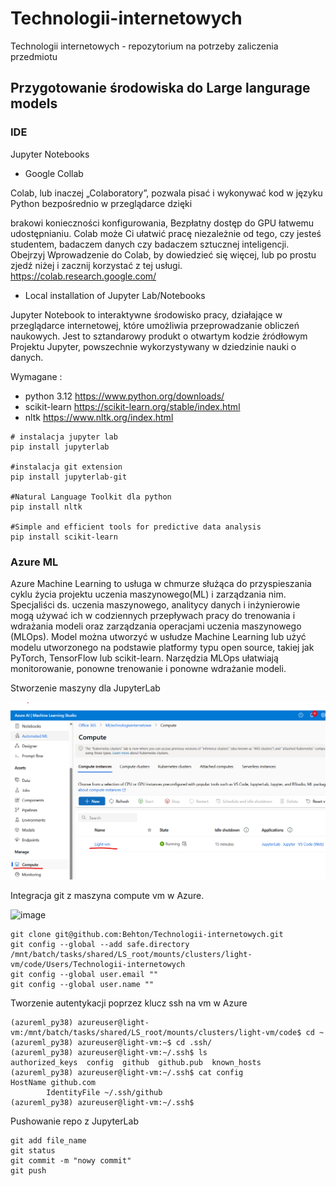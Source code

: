 # Technologii-internetowych
Technologii internetowych - repozytorium na potrzeby zaliczenia przedmiotu


## Przygotowanie środowiska do Large langurage models

### IDE
Jupyter Notebooks 
- Google Collab

Colab, lub inaczej „Colaboratory”, pozwala pisać i wykonywać kod w języku Python bezpośrednio w przeglądarce dzięki

brakowi konieczności konfigurowania,
Bezpłatny dostęp do GPU
łatwemu udostępnianiu.
Colab może Ci ułatwić pracę niezależnie od tego, czy jesteś studentem, badaczem danych czy badaczem sztucznej inteligencji. Obejrzyj Wprowadzenie do Colab, by dowiedzieć się więcej, lub po prostu zjedź niżej i zacznij korzystać z tej usługi.
https://colab.research.google.com/

- Local installation of Jupyter Lab/Notebooks

Jupyter Notebook to interaktywne środowisko pracy, działające w przeglądarce internetowej, które umożliwia przeprowadzanie obliczeń naukowych. Jest to sztandarowy produkt o otwartym kodzie źródłowym Projektu Jupyter, powszechnie wykorzystywany w dziedzinie nauki o danych.


Wymagane : 
- python 3.12
https://www.python.org/downloads/
- scikit-learn
https://scikit-learn.org/stable/index.html
- nltk
https://www.nltk.org/index.html

```
# instalacja jupyter lab 
pip install jupyterlab

#instalacja git extension
pip install jupyterlab-git

#Natural Language Toolkit dla python
pip install nltk

#Simple and efficient tools for predictive data analysis
pip install scikit-learn
```

### Azure ML
Azure Machine Learning to usługa w chmurze służąca do przyspieszania cyklu życia projektu uczenia maszynowego(ML) i zarządzania nim. 
Specjaliści ds. uczenia maszynowego, analitycy danych i inżynierowie mogą używać ich w codziennych przepływach pracy do trenowania i wdrażania modeli oraz zarządzania operacjami uczenia maszynowego (MLOps).
Model można utworzyć w usłudze Machine Learning lub użyć modelu utworzonego na podstawie platformy typu open source, takiej jak PyTorch, TensorFlow lub scikit-learn.
Narzędzia MLOps ułatwiają monitorowanie, ponowne trenowanie i ponowne wdrażanie modeli.

Stworzenie maszyny dla JupyterLab

<img src=https://github.com/Behton/Technologii-internetowych/blob/main/img/img.png>

Integracja git z maszyna compute vm w Azure.

![image](https://github.com/user-attachments/assets/cdd62210-f82b-4bd0-af45-3ad841df177b)

```
git clone git@github.com:Behton/Technologii-internetowych.git
git config --global --add safe.directory /mnt/batch/tasks/shared/LS_root/mounts/clusters/light-vm/code/Users/Technologii-internetowych
git config --global user.email ""  
git config --global user.name ""
```

Tworzenie autentykacji poprzez klucz ssh na vm w Azure
```
(azureml_py38) azureuser@light-vm:/mnt/batch/tasks/shared/LS_root/mounts/clusters/light-vm/code$ cd ~
(azureml_py38) azureuser@light-vm:~$ cd .ssh/
(azureml_py38) azureuser@light-vm:~/.ssh$ ls
authorized_keys  config  github  github.pub  known_hosts
(azureml_py38) azureuser@light-vm:~/.ssh$ cat config 
HostName github.com 
        IdentityFile ~/.ssh/github
(azureml_py38) azureuser@light-vm:~/.ssh$ 
```

Pushowanie repo z JupyterLab
```
git add file_name
git status
git commit -m "nowy commit"
git push 
```



